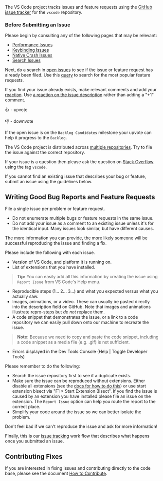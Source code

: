 The VS Code project tracks issues and feature requests using the [GitHub issue tracker](https://github.com/microsoft/vscode/issues) for the `vscode` repository. 


### Before Submitting an Issue
Please begin by consulting any of the following pages that may be relevant:
  * [Performance Issues](Performance-Issues)
  * [Keybinding Issues](Keybinding-Issues)
  * [Native Crash Issues](Native-Crash-Issues)
  * [Search Issues](Search-Issues)

Next, do a search in [open issues](https://github.com/Microsoft/vscode/issues) to see if the issue or feature request has already been filed. Use this [query](https://github.com/Microsoft/vscode/issues?q=is%3Aopen+is%3Aissue+label%3Afeature-request+sort%3Areactions-%2B1-desc) to search for the most popular feature requests.

If you find your issue already exists, make relevant comments and add your [reaction](https://github.com/blog/2119-add-reactions-to-pull-requests-issues-and-comments). Use [a reaction on the issue description](Issues-Triaging#up-voting-a-feature-request) rather than adding a "+1" comment.

👍 - upvote

👎 - downvote

If the open issue is on the `Backlog Candidates` milestone your upvote can help it progress to the `Backlog`.

The VS Code project is distributed across [multiple repositories](https://github.com/Microsoft/vscode/wiki/Related-Projects). Try to file the issue against the correct repository.

If your issue is a question then please ask the question on [Stack Overflow](https://stackoverflow.com/questions/tagged/vscode) using the tag `vscode`.

If you cannot find an existing issue that describes your bug or feature, submit an issue using the guidelines below.

## Writing Good Bug Reports and Feature Requests

File a single issue per problem or feature request.

* Do not enumerate multiple bugs or feature requests in the same issue.
* Do not add your issue as a comment to an existing issue unless it's for the identical input. Many issues look similar, but have different causes.

The more information you can provide, the more likely someone will be successful reproducing the issue and finding a fix. 

Please include the following with each issue. 

* Version of VS Code, and platform it is running on.
* List of extensions that you have installed. 

> **Tip:** You can easily add all this information by creating the issue using `Report Issue` from VS Code's Help menu. 

* Reproducible steps (1... 2... 3...) and what you expected versus what you actually saw. 
* Images, animations, or a video. These can usually be pasted directly into the description field on GitHub. Note that images and animations illustrate repro-steps but *do not* replace them.
* A code snippet that demonstrates the issue, or a link to a code repository we can easily pull down onto our machine to recreate the issue. 

> **Note:** Because we need to copy and paste the code snippet, including a code snippet as a media file (e.g. .gif) is not sufficient. 

* Errors displayed in the Dev Tools Console (Help | Toggle Developer Tools)

Please remember to do the following:

* Search the issue repository first to see if a duplicate exists. 
* Make sure the issue can be reproduced without extensions. Either disable all extensions (see the [docs for how to do this](https://code.visualstudio.com/docs/editor/extension-gallery#_disable-an-extension)) or use start extension bisect via "F1 > Start Extension Bisect". If you find the issue is caused by an extension you have installed please file an issue on the extension. The `Report Issue` option can help you route the report to the correct place.
* Simplify your code around the issue so we can better isolate the problem. 

Don't feel bad if we can't reproduce the issue and ask for more information!

Finally, this is our [issue tracking](https://github.com/Microsoft/vscode/wiki/Issue-Tracking) work flow that describes what happens once you submitted an issue.

## Contributing Fixes
If you are interested in fixing issues and contributing directly to the code base,
please see the document [How to Contribute](https://github.com/Microsoft/vscode/wiki/How-to-Contribute).